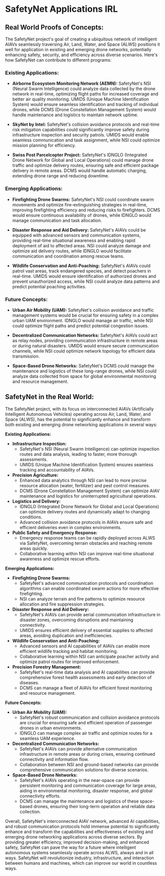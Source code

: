 # SafetyNet Applications IRL

## Real World Proofs of Concepts:

The SafetyNet project's goal of creating a ubiquitous network of intelligent AIAVs seamlessly traversing Air, Land, Water, and Space (ALWS) positions it well for application in existing and emerging drone networks, potentially enhancing safety, security, and efficiency across diverse scenarios. Here's how SafetyNet can contribute to different programs:

### **Existing Applications:**

-   **Airborne Ecosystem Monitoring Network (AEMN):** SafetyNet's NSI (Neural Swarm Intelligence) could analyze data collected by the drone network in real-time, optimizing flight paths for increased coverage and better air quality monitoring. UMIDS (Unique Machine Identification System) would ensure seamless identification and tracking of individual drones, while DCMS (Drone Constellation Management System) would handle maintenance and logistics to maintain network uptime.
    
-   **SkyNet by Intel:** SafetyNet's collision avoidance protocols and real-time risk mitigation capabilities could significantly improve safety during infrastructure inspection and security patrols. UMIDS would enable seamless communication and task assignment, while NSI could optimize mission planning for efficiency.
    
-   **Swiss Post Parcelcopter Project:** SafetyNet's IDNGLO (Integrated Drone Network for Global and Local Operations) could manage drone traffic and optimize delivery routes, ensuring safe and efficient package delivery in remote areas. DCMS would handle automatic charging, extending drone range and reducing downtime.
    
### **Emerging Applications:**

-   **Firefighting Drone Swarms:** SafetyNet's NSI could coordinate swarm movements and optimize fire-extinguishing strategies in real-time, improving firefighting efficiency and reducing risks to firefighters. DCMS would ensure continuous availability of drones, while IDNGLO would manage communication and task allocation.
    
-   **Disaster Response and Aid Delivery:** SafetyNet's AIAVs could be equipped with advanced sensors and communication systems, providing real-time situational awareness and enabling rapid deployment of aid to affected areas. NSI could analyze damage and optimize aid delivery routes, while IDNGLO would facilitate communication and coordination among rescue teams.
    
-   **Wildlife Conservation and Anti-Poaching:** SafetyNet's AIAVs could patrol vast areas, track endangered species, and detect poachers in real-time. UMIDS would ensure identification of authorized drones and prevent unauthorized access, while NSI could analyze data patterns and predict potential poaching activities.
    
### **Future Concepts:**

-   **Urban Air Mobility (UAM):** SafetyNet's collision avoidance and traffic management systems would be crucial for ensuring safety in a complex urban UAM environment. IDNGLO would manage air traffic, while NSI could optimize flight paths and predict potential congestion issues.
    
-   **Decentralized Communication Networks:** SafetyNet's AIAVs could act as relay nodes, providing communication infrastructure in remote areas or during natural disasters. UMIDS would ensure secure communication channels, while NSI could optimize network topology for efficient data transmission.
    
-   **Space-Based Drone Networks:** SafetyNet's DCMS could manage the maintenance and logistics of these long-range drones, while NSI could analyze data collected from space for global environmental monitoring and resource management.

## SafetyNet in the Real World:

The SafetyNet project, with its focus on interconnected AIAVs (Artificially Intelligent Autonomous Vehicles) operating across Air, Land, Water, and Space (ALWS), has the potential to significantly enhance and transform both existing and emerging drone networking applications in several ways:

**Existing Applications:**

* **Infrastructure Inspection:** 
    * SafetyNet's NSI (Neural Swarm Intelligence) can optimize inspection routes and data analysis, leading to faster, more thorough assessments.
    * UMIDS (Unique Machine Identification System) ensures seamless tracking and accountability of AIAVs.
* **Precision Agriculture:**
    * Enhanced data analytics through NSI can lead to more precise resource allocation (water, fertilizer) and pest control measures.
    * DCMS (Drone Constellation Management System) can optimize AIAV maintenance and logistics for uninterrupted agricultural operations.
* **Logistics and Delivery:**
    * IDNGLO (Integrated Drone Network for Global and Local Operations) can optimize delivery routes and dynamically adapt to changing conditions.
    * Advanced collision avoidance protocols in AIAVs ensure safe and efficient deliveries even in complex environments.
* **Public Safety and Emergency Response:**
    * Emergency response teams can be rapidly deployed across ALWS via SafetyNet, overcoming terrain obstacles and reaching remote areas quickly.
    * Collaborative learning within NSI can improve real-time situational awareness and optimize rescue efforts.

**Emerging Applications:**

* **Firefighting Drone Swarms:**
    * SafetyNet's advanced communication protocols and coordination algorithms can enable coordinated swarm actions for more effective firefighting.
    * NSI can analyze terrain and fire patterns to optimize resource allocation and fire suppression strategies.
* **Disaster Response and Aid Delivery:**
    * SafetyNet's AIAVs can provide aerial communication infrastructure in disaster zones, overcoming disruptions and maintaining connectivity.
    * UMIDS ensures efficient delivery of essential supplies to affected areas, avoiding duplication and inefficiencies.
* **Wildlife Conservation and Anti-Poaching:**
    * Advanced sensors and AI capabilities of AIAVs can enable more efficient wildlife tracking and habitat monitoring.
    * Collaborative learning within NSI can anticipate poacher activity and optimize patrol routes for improved enforcement.
* **Precision Forestry Management:**
    * SafetyNet's real-time data analysis and AI capabilities can provide comprehensive forest health assessments and early detection of diseases.
    * DCMS can manage a fleet of AIAVs for efficient forest monitoring and resource management.

**Future Concepts:**

* **Urban Air Mobility (UAM):**
    * SafetyNet's robust communication and collision avoidance protocols are crucial for ensuring safe and efficient operation of passenger drones in urban environments.
    * IDNGLO can manage complex air traffic and optimize routes for a seamless UAM experience.
* **Decentralized Communication Networks:**
    * SafetyNet's AIAVs can provide alternative communication infrastructure in remote areas or during crises, ensuring continued connectivity and information flow.
    * Collaboration between NSI and ground-based networks can provide comprehensive communication solutions for diverse scenarios.
* **Space-Based Drone Networks:**
    * SafetyNet's AIAVs operating in the near-space can provide persistent monitoring and communication coverage for large areas, aiding in environmental monitoring, disaster response, and global connectivity efforts.
    * DCMS can manage the maintenance and logistics of these space-based drones, ensuring their long-term operation and reliable data collection.

Overall, SafetyNet's interconnected AIAV network, advanced AI capabilities, and robust communication protocols hold immense potential to significantly enhance and transform the capabilities and effectiveness of existing and emerging drone networking applications across diverse sectors. By providing greater efficiency, improved decision-making, and enhanced safety, SafetyNet can pave the way for a future where intelligent autonomous systems seamlessly operate across ALWS, always and in all ways. SafetyNet will revolutionize industry, infrastructure, and interaction between humans and machines, which can improve our world in countless ways.

